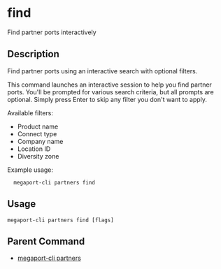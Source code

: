 # find

Find partner ports interactively

## Description

Find partner ports using an interactive search with optional filters.

This command launches an interactive session to help you find partner ports.
You'll be prompted for various search criteria, but all prompts are optional.
Simply press Enter to skip any filter you don't want to apply.

Available filters:
  - Product name
  - Connect type
  - Company name
  - Location ID
  - Diversity zone

Example usage:
```
  megaport-cli partners find
```



## Usage

```
megaport-cli partners find [flags]
```



## Parent Command

* [megaport-cli partners](megaport-cli_partners.md)







